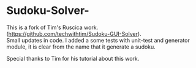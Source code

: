 # Sudoku-Solver-
This is a fork of Tim's Ruscica work.(https://github.com/techwithtim/Sudoku-GUI-Solver).  
Small updates in code. I added a some tests with unit-test and generator module, it is clear from the name that it generate a sudoku. 

Special thanks to Tim for his tutorial about this work.
